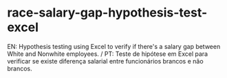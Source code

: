 # race-salary-gap-hypothesis-test-excel
EN: Hypothesis testing using Excel to verify if there's a salary gap between White and Nonwhite employees. / PT: Teste de hipótese em Excel para verificar se existe diferença salarial entre funcionários brancos e não brancos.
